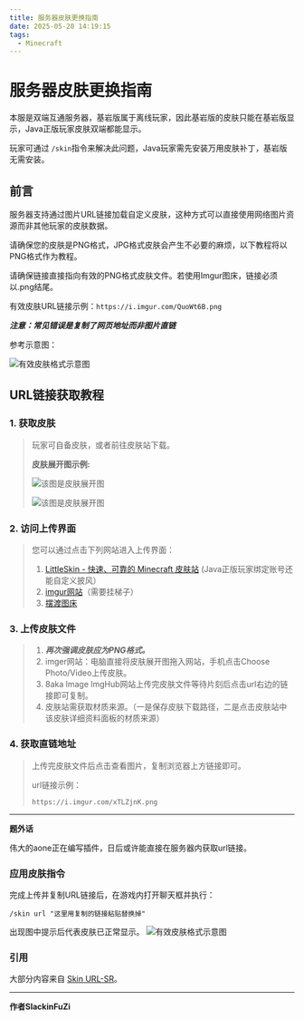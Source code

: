 ```yaml
---
title: 服务器皮肤更换指南
date: 2025-05-20 14:19:15
tags:
  - Minecraft
---
```

# 服务器皮肤更换指南

本服是双端互通服务器，基岩版属于离线玩家，因此基岩版的皮肤只能在基岩版显示，Java正版玩家皮肤双端都能显示。

玩家可通过 `/skin`指令来解决此问题，Java玩家需先安装万用皮肤补丁，基岩版无需安装。

## 前言

服务器支持通过图片URL链接加载自定义皮肤，这种方式可以直接使用网络图片资源而非其他玩家的皮肤数据。

请确保您的皮肤是PNG格式，JPG格式皮肤会产生不必要的麻烦，以下教程将以PNG格式作为教程。

请确保链接直接指向有效的PNG格式皮肤文件。若使用Imgur图床，链接必须以.png结尾。

有效皮肤URL链接示例：`https://i.imgur.com/QuoWt6B.png`

***注意：常见错误是复制了网页地址而非图片直链***

参考示意图：

![有效皮肤格式示意图](https://skinsrestorer.net/_next/image?url=/_next/static/media/valid-format.c10d8795.png&w=1080&q=75)

## URL链接获取教程

### 1. 获取皮肤

> 玩家可自备皮肤，或者前往皮肤站下载。
>
> **皮肤展开图示例:**
>
> ![该图是皮肤展开图](https://skinsrestorer.net/_next/image?url=/_next/static/media/download-folder.8e86069e.png&w=828&q=75)
>
> ![该图是皮肤展开图](https://image.8aka.org/file/1747755070577_Screenshot_2025-05-20-23-31-00-70_9e8df3d0c7c1f50248b6ee043a653d26.jpg)

### 2. 访问上传界面

> 您可以通过点击下列网站进入上传界面：
>
> 1. [LittleSkin - 快速、可靠的 Minecraft 皮肤站](https://littleskin.cn/?lang=zh_CN) (Java正版玩家绑定账号还能自定义披风）
> 2. [imgur网站](https://imgur.com/upload)（需要挂梯子）
> 3. [摆渡图床](https://img.baidu.re/)

### 3. 上传皮肤文件

> 1. ***再次强调皮肤应为PNG格式。***
> 2. imger网站：电脑直接将皮肤展开图拖入网站，手机点击Choose Photo/Video上传皮肤。
> 3. 8aka lmage lmgHub网站上传完皮肤文件等待片刻后点击url右边的链接即可复制。
> 4. 皮肤站需获取材质来源。（一是保存皮肤下载路径，二是点击皮肤站中该皮肤详细资料面板的材质来源）

### 4. 获取直链地址

> 上传完皮肤文件后点击查看图片，复制浏览器上方链接即可。
>
> url链接示例：
>
> `https://i.imgur.com/xTLZjnK.png`

---

**题外话**

伟大的aone正在编写插件，日后或许能直接在服务器内获取url链接。

### 应用皮肤指令

完成上传并复制URL链接后，在游戏内打开聊天框并执行：

```
/skin url "这里用复制的链接粘贴替换掉"
```

出现图中提示后代表皮肤已正常显示。
![有效皮肤格式示意图](https://image.8aka.org/file/1747762572269_Screenshot_2025-05-21-01-35-29-64_5c8300b655012b1930f2e0a7b81bf6a9.jpg)

### 引用

大部分内容来自 [Skin URL-SR](https://skinsrestorer.net/docs/features/skin-url)。

***

**作者SlackinFuZi**
